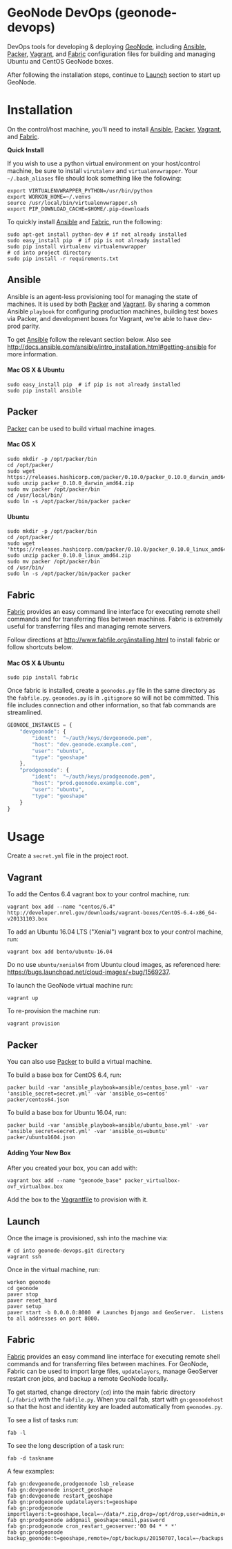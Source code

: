 # GeoNode DevOps (geonode-devops)

DevOps tools for developing & deploying [GeoNode](http://geonode.org/), including [Ansible](https://www.ansible.com/), [Packer](https://www.packer.io/), [Vagrant](https://www.vagrantup.com/), and [Fabric](http://www.fabfile.org/) configuration files for building and managing Ubuntu and CentOS GeoNode boxes.

After following the installation steps, continue to [Launch](#launch) section to start up GeoNode.

# Installation

On the control/host machine, you'll need to install [Ansible](https://www.ansible.com/), [Packer](https://www.packer.io/), [Vagrant](https://www.vagrantup.com/), and [Fabric](http://www.fabfile.org).

**Quick Install**

If you wish to use a python virtual environment on your host/control machine, be sure to install `virutalenv` and `virtualenvwrapper`.  Your `~/.bash_aliases` file should look something like the following:

```
export VIRTUALENVWRAPPER_PYTHON=/usr/bin/python
export WORKON_HOME=~/.venvs
source /usr/local/bin/virtualenvwrapper.sh
export PIP_DOWNLOAD_CACHE=$HOME/.pip-downloads
```

To quickly install [Ansible](https://www.ansible.com/) and [Fabric](http://www.fabfile.org), run the following:

```
sudo apt-get install python-dev # if not already installed
sudo easy_install pip  # if pip is not already installed
sudo pip install virtualenv virtualenvwrapper
# cd into project directory
sudo pip install -r requirements.txt
```

## Ansible

Ansible is an agent-less provisioning tool for managing the state of machines.  It is used by both [Packer](https://www.packer.io/) and [Vagrant](https://www.vagrantup.com/).  By sharing a common Ansible `playbook` for configuring production machines, building test boxes via Packer, and development boxes for Vagrant, we're able to have dev-prod parity.

To get [Ansible](https://www.ansible.com/) follow the relevant section below.  Also see http://docs.ansible.com/ansible/intro_installation.html#getting-ansible for more information.

#### Mac OS X & Ubuntu

```
sudo easy_install pip  # if pip is not already installed
sudo pip install ansible
```

## Packer

[Packer](https://www.packer.io/) can be used to build virtual machine images.

#### Mac OS X

```
sudo mkdir -p /opt/packer/bin
cd /opt/packer/
sudo wget https://releases.hashicorp.com/packer/0.10.0/packer_0.10.0_darwin_amd64.zip
sudo unzip packer_0.10.0_darwin_amd64.zip
sudo mv packer /opt/packer/bin
cd /usr/local/bin/
sudo ln -s /opt/packer/bin/packer packer
```

#### Ubuntu

```
sudo mkdir -p /opt/packer/bin
cd /opt/packer/
sudo wget 'https://releases.hashicorp.com/packer/0.10.0/packer_0.10.0_linux_amd64.zip'
sudo unzip packer_0.10.0_linux_amd64.zip
sudo mv packer /opt/packer/bin
cd /usr/bin/
sudo ln -s /opt/packer/bin/packer packer
```

## Fabric

[Fabric](http://www.fabfile.org/) provides an easy command line interface for executing remote shell commands and for transferring files between machines.  Fabric is extremely useful for transferring files and managing remote servers.

Follow directions at http://www.fabfile.org/installing.html to install fabric or follow shortcuts below.

#### Mac OS X & Ubuntu

```
sudo pip install fabric
```

Once fabric is installed, create a `geonodes.py` file in the same directory as the `fabfile.py`.  `geonodes.py` is in `.gitignore` so will not be committed.  This file includes connection and other information, so that fab commands are streamlined.

```javascript
GEONODE_INSTANCES = {
    "devgeonode": {
        "ident":  "~/auth/keys/devgeonode.pem",
        "host": "dev.geonode.example.com",
        "user": "ubuntu",
        "type": "geoshape"
    },
    "prodgeonode": {
        "ident":  "~/auth/keys/prodgeonode.pem",
        "host": "prod.geonode.example.com",
        "user": "ubuntu",
        "type": "geoshape"
    }
}
```

# Usage

Create a `secret.yml` file in the project root.

## Vagrant

To add the Centos 6.4 vagrant box to your control machine, run:

```
vagrant box add --name "centos/6.4" http://developer.nrel.gov/downloads/vagrant-boxes/CentOS-6.4-x86_64-v20131103.box

```

To add an Ubuntu 16.04 LTS ("Xenial") vagrant box to your control machine, run:

```
vagrant box add bento/ubuntu-16.04

```

Do no use `ubuntu/xenial64` from Ubuntu cloud images, as referenced here: https://bugs.launchpad.net/cloud-images/+bug/1569237.

To launch the GeoNode virtual machine run:

```
vagrant up
```

To re-provision the machine run:

```
vagrant provision
```

## Packer

You can also use [Packer](https://www.packer.io/) to build a virtual machine.

To build a base box for CentOS 6.4, run:

```
packer build -var 'ansible_playbook=ansible/centos_base.yml' -var 'ansible_secret=secret.yml' -var 'ansible_os=centos' packer/centos64.json
```

To build a base box for Ubuntu 16.04, run:

```
packer build -var 'ansible_playbook=ansible/ubuntu_base.yml' -var 'ansible_secret=secret.yml' -var 'ansible_os=ubuntu' packer/ubuntu1604.json
```

#### Adding Your New Box

After you created your box, you can add with:

```
vagrant box add --name "geonode_base" packer_virtualbox-ovf_virtualbox.box
```

Add the box to the [Vagrantfile](https://github.com/pjdufour/geonode-devops/blob/master/Vagrantfile) to provision with it.

## Launch

Once the image is provisioned, ssh into the machine via:

```
# cd into geonode-devops.git directory
vagrant ssh
```

Once in the virtual machine, run:

```
workon geonode
cd geonode
paver stop
paver reset_hard
paver setup
paver start -b 0.0.0.0:8000  # Launches Django and GeoServer.  Listens to all addresses on port 8000.
```

## Fabric

[Fabric](http://www.fabfile.org/) provides an easy command line interface for executing remote shell commands and for transferring files between machines.  For GeoNode, Fabric can be used to import large files, `updatelayers`, manage GeoServer restart cron jobs, and backup a remote GeoNode locally.

To get started, change directory (`cd`) into the main fabric directory (`./fabric`) with the `fabfile.py`.  When you call fab, start with `gn:geonodehost` so that the host and identity key are loaded automatically from `geonodes.py`.

To see a list of tasks run:

```
fab -l
```

To see the long description of a task run:

```
fab -d taskname
```

A few examples:

```
fab gn:devgeonode,prodgeonode lsb_release
fab gn:devgeonode inspect_geoshape
fab gn:devgeonode restart_geoshape
fab gn:prodgeonode updatelayers:t=geoshape
fab gn:prodgeonode importlayers:t=geoshape,local=~/data/*.zip,drop=/opt/drop,user=admin,overwrite=1,private=1
fab gn:prodgeonode addgmail_geoshape:email,password
fab gn:prodgeonode cron_restart_geoserver:'00 04 * * *'
fab gn:prodgeonode backup_geonode:t=geoshape,remote=/opt/backups/20150707,local=~/backups
```
